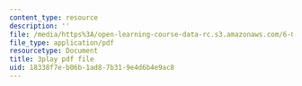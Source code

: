 ```yaml
---
content_type: resource
description: ''
file: /media/https%3A/open-learning-course-data-rc.s3.amazonaws.com/6-003-signals-and-systems-fall-2011/18338f7eb06b1ad87b319e4d6b4e9ac8_fKaZeD70p8I.pdf
file_type: application/pdf
resourcetype: Document
title: 3play pdf file
uid: 18338f7e-b06b-1ad8-7b31-9e4d6b4e9ac8
---
```

